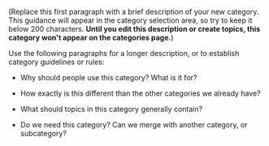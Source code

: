 (Replace this first paragraph with a brief description of your new category. This guidance will appear in the category selection area, so try to keep it below 200 characters. **Until you edit this description or create topics, this category won't appear on the categories page.**)

Use the following paragraphs for a longer description, or to establish category guidelines or rules:

- Why should people use this category? What is it for?

- How exactly is this different than the other categories we already have?

- What should topics in this category generally contain?

- Do we need this category? Can we merge with another category, or subcategory?
